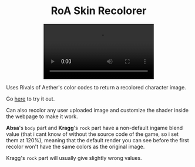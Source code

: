 <h1 align="center">RoA Skin Recolorer</h1>

<p align="center">

  <video src="https://github.com/Readek/RoA-Skin-Recolorer/tree/main/Docs/Resources/Demo.mp4" alt="Preview">

</p>

Uses Rivals of Aether's color codes to return a recolored character image.

Go [here](https://readek.github.io/RoA-Skin-Recolorer/) to try it out.

Can also recolor any user uploaded image and customize the shader inside the webpage to make it work.

**Absa**'s `body` part and **Kragg**'s `rock` part have a non-default ingame blend value (that i cant know of without the source code of the game, so i set them at 120%), meaning that the default render you can see before the first recolor won't have the same colors as the original image.

Kragg's `rock` part will usually give slightly wrong values.
